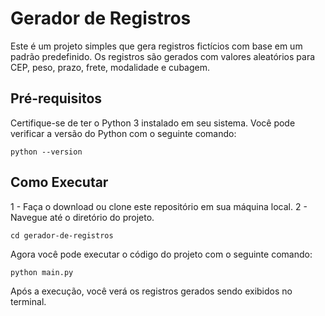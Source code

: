 # Gerador de Registros

Este é um projeto simples que gera registros fictícios com base em um padrão predefinido. Os registros são gerados com valores aleatórios para CEP, peso, prazo, frete, modalidade e cubagem.

## Pré-requisitos

Certifique-se de ter o Python 3 instalado em seu sistema. Você pode verificar a versão do Python com o seguinte comando:

```shell
python --version
```

## Como Executar

1 - Faça o download ou clone este repositório em sua máquina local.
2 - Navegue até o diretório do projeto.
```shell
cd gerador-de-registros
```

Agora você pode executar o código do projeto com o seguinte comando:
```shell
python main.py
```

Após a execução, você verá os registros gerados sendo exibidos no terminal.
